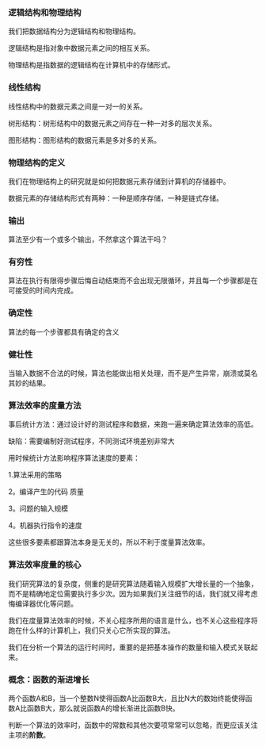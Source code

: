 ### 逻辑结构和物理结构

我们把数据结构分为逻辑结构和物理结构。

逻辑结构是指对象中数据元素之间的相互关系。

物理结构是指数据的逻辑结构在计算机中的存储形式。

### 线性结构

线性结构中的数据元素之间是一对一的关系。

树形结构：树形结构中的数据元素之间存在一种一对多的层次关系。

图形结构：图形结构的数据元素是多对多的关系。

### 物理结构的定义

我们在物理结构上的研究就是如何把数据元素存储到计算机的存储器中。

数据元素的存储结构形式有两种：一种是顺序存储，一种是链式存储。

### 输出

算法至少有一个或多个输出，不然拿这个算法干吗？

### 有穷性

算法在执行有限得步骤后悔自动结束而不会出现无限循环，并且每一个步骤都是在可接受的时间内完成。

### 确定性

算法的每一个步骤都具有确定的含义

### 健壮性

当输入数据不合法的时候，算法也能做出相关处理，而不是产生异常，崩溃或莫名其妙的结果。

### 算法效率的度量方法

事后统计方法：通过设计好的测试程序和数据，来跑一遍来确定算法效率的高低。

缺陷：需要编制好测试程序，不同测试环境差别非常大

用时候统计方法影响程序算法速度的要素：

1.算法采用的策略

2。编译产生的代码 质量

3。问题的输入规模

4。机器执行指令的速度

这些很多要素都跟算法本身是无关的，所以不利于度量算法效率。

### 算法效率度量的核心

我们研究算法的复杂度，侧重的是研究算法随着输入规模扩大增长量的一个抽象，而不是精确地定位需要执行多少次。因为如果我们关注细节的话，我们就又得考虑悔编译器优化等问题。

我们在度量算法效率的时候，不关心程序所用的语言是什么，也不关心这些程序将跑在什么样的计算机上，我们只关心它所实现的算法。

我们在分析一个算法的运行时间时，重要的是把基本操作的数量和输入模式关联起来。

### 概念：函数的渐进增长

两个函数A和B，当一个整数N使得函数A比函数B大，且比N大的数始终能使得函数A比函数B大，那么就说函数A的增长渐进比函数B快。

判断一个算法的效率时，函数中的常数和其他次要项常常可以忽略，而更应该关注主项的**阶数**。
